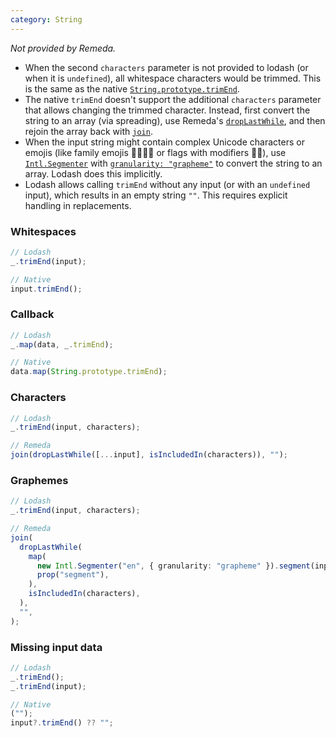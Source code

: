```yaml
---
category: String
---
```


_Not provided by Remeda._

- When the second `characters` parameter is not provided to lodash (or when it
  is `undefined`), all whitespace characters would be trimmed. This is the same
  as the native [`String.prototype.trimEnd`](https://developer.mozilla.org/en-US/docs/Web/JavaScript/Reference/Global_Objects/String/trimEnd).
- The native `trimEnd` doesn't support the additional `characters` parameter
  that allows changing the trimmed character. Instead, first convert the string
  to an array (via spreading), use Remeda's [`dropLastWhile`](/docs#dropLastWhile),
  and then rejoin the array back with [`join`](/docs#join).
- When the input string might contain complex Unicode characters or emojis (like
  family emojis 👨‍👩‍👧‍👦 or flags with modifiers 🏳️‍🌈), use [`Intl.Segmenter`](https://developer.mozilla.org/en-US/docs/Web/JavaScript/Reference/Global_Objects/Intl/Segmenter)
  with [`granularity: "grapheme"`](https://developer.mozilla.org/en-US/docs/Web/JavaScript/Reference/Global_Objects/Intl/Segmenter/Segmenter#granularity)
  to convert the string to an array. Lodash does this implicitly.
- Lodash allows calling `trimEnd` without any input (or with an `undefined`
  input), which results in an empty string `""`. This requires explicit handling
  in replacements.

### Whitespaces

```ts
// Lodash
_.trimEnd(input);

// Native
input.trimEnd();
```

### Callback

```ts
// Lodash
_.map(data, _.trimEnd);

// Native
data.map(String.prototype.trimEnd);
```

### Characters

```ts
// Lodash
_.trimEnd(input, characters);

// Remeda
join(dropLastWhile([...input], isIncludedIn(characters)), "");
```

### Graphemes

```ts
// Lodash
_.trimEnd(input, characters);

// Remeda
join(
  dropLastWhile(
    map(
      new Intl.Segmenter("en", { granularity: "grapheme" }).segment(input),
      prop("segment"),
    ),
    isIncludedIn(characters),
  ),
  "",
);
```

### Missing input data

```ts
// Lodash
_.trimEnd();
_.trimEnd(input);

// Native
("");
input?.trimEnd() ?? "";
```
